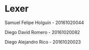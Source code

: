# Lexer

Samuel Felipe Holguín - 20161020044 

Diego David Romero - 20161020082

Diego Alejandro Rico - 20161020023
